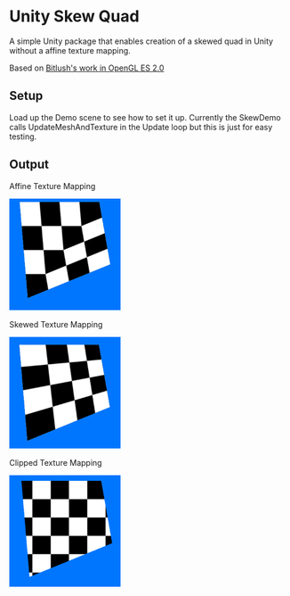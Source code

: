 # Unity Skew Quad

A simple Unity package that enables creation of a skewed quad in Unity without a affine texture mapping.

Based on [Bitlush's work in OpenGL ES 2.0](https://github.com/bitlush/android-arbitrary-quadrilaterals-in-opengl-es-2-0)

## Setup

Load up the Demo scene to see how to set it up. Currently the SkewDemo calls UpdateMeshAndTexture in the Update loop but this is just for easy testing.

## Output

Affine Texture Mapping

<img src="Images/affine.png" width="200">

Skewed Texture Mapping

<img src="Images/skew.png" width="200">

Clipped Texture Mapping

<img src="Images/clip.png" width="200">
